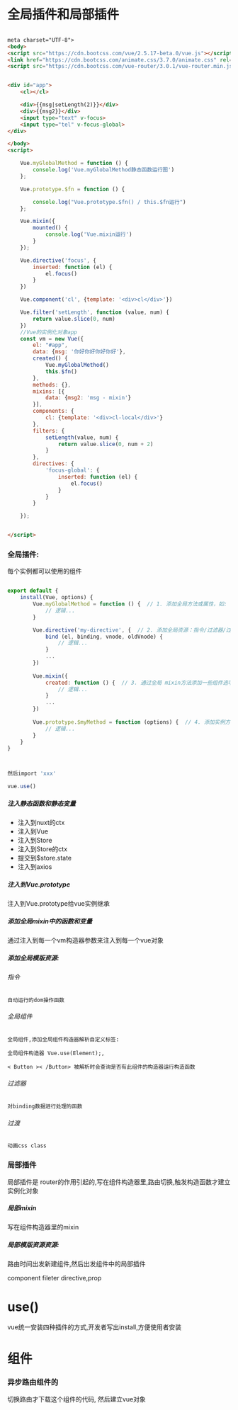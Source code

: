 # 全局插件和局部插件

```html

meta charset="UTF-8">
<body>
<script src="https://cdn.bootcss.com/vue/2.5.17-beta.0/vue.js"></script>
<link href="https://cdn.bootcss.com/animate.css/3.7.0/animate.css" rel="stylesheet">
<script src="https://cdn.bootcss.com/vue-router/3.0.1/vue-router.min.js"></script>


<div id="app">
    <cl></cl>

    <div>{{msg|setLength(2)}}</div>
    <div>{{msg2}}</div>
    <input type="text" v-focus>
    <input type="tel" v-focus-global>
</div>

</body>
<script>

    Vue.myGlobalMethod = function () {
        console.log('Vue.myGlobalMethod静态函数运行图')
    };

    Vue.prototype.$fn = function () {

        console.log("Vue.prototype.$fn() / this.$fn运行")
    };

    Vue.mixin({
        mounted() {
            console.log('Vue.mixin运行')
        }
    });

    Vue.directive('focus', {
        inserted: function (el) {
            el.focus()
        }
    })

    Vue.component('cl', {template: '<div>cl</div>'})

    Vue.filter('setLength', function (value, num) {
        return value.slice(0, num)
    })
    //Vue的实例化对象app
    const vm = new Vue({
        el: "#app",
        data: {msg: '你好你好你好你好'},
        created() {
            Vue.myGlobalMethod()
            this.$fn()
        },
        methods: {},
        mixins: [{
            data: {msg2: 'msg - mixin'}
        }],
        components: {
            cl: {template: '<div>cl-local</div>'}
        },
        filters: {
            setLength(value, num) {
                return value.slice(0, num + 2)
            }
        },
        directives: {
            'focus-global': {
                inserted: function (el) {
                    el.focus()
                }
            }
        }

    });


</script>

```

### 全局插件: 

每个实例都可以使用的组件

```javascript

export default {
    install(Vue, options) {
        Vue.myGlobalMethod = function () {  // 1. 添加全局方法或属性，如:  vue-custom-element
            // 逻辑...
        }

        Vue.directive('my-directive', {  // 2. 添加全局资源：指令/过滤器/过渡等，如 vue-touch
            bind (el, binding, vnode, oldVnode) {
                // 逻辑...
            }
            ...
        })
    
        Vue.mixin({
            created: function () {  // 3. 通过全局 mixin方法添加一些组件选项，如: vuex
                // 逻辑...
            }
            ...
        })    
    
        Vue.prototype.$myMethod = function (options) {  // 4. 添加实例方法，通过把它们添加到 Vue.prototype 上实现
            // 逻辑...
        }
    }
}



然后import 'xxx'

vue.use()
```

##### 注入静态函数和静态变量

-  注入到nuxt的ctx
-  注入到Vue
-  注入到Store
-  注入到Store的ctx
-  提交到$store.state
-  注入到axios

##### 注入到Vue.prototype 


   注入到Vue.prototype给vue实例继承 

#####  添加全局mixin中的函数和变量

 通过注入到每一个vm构造器参数来注入到每一个vue对象

##### 添加全局模版资源:

######  指令

  ```
自动运行的dom操作函数 

  ```

######  全局组件 

```
全局组件,添加全局组件构造器解析自定义标签:
 
全局组件构造器 Vue.use(Element);,

< Button >< /Button> 被解析时会查询是否有此组件的构造器运行构造函数
```
###### 过滤器 

```
对binding数据进行处理的函数
```
###### 过渡

```
动画css class
```

### 局部插件

局部插件是 router的作用引起的,写在组件构造器里,路由切换,触发构造函数才建立实例化对象

##### 局部mixin

写在组件构造器里的mixin

#####  局部模版资源资源:

路由时间出发新建组件,然后出发组件中的局部插件

component fileter directive,prop




# use()

vue统一安装四种插件的方式,开发者写出install,方便使用者安装

# 组件

### 异步路由组件的

 切换路由才下载这个组件的代码, 然后建立vue对象





